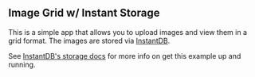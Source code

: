 ## Image Grid w/ Instant Storage

This is a simple app that allows you to upload images and view them in a grid
format. The images are stored via [InstantDB](https://instantdb.com).

See [InstantDB's storage docs](https://instantdb.com/docs/storage) for more
info on get this example up and running.
